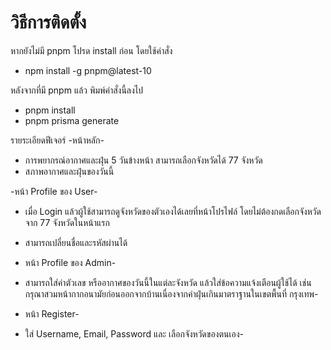 # วิธีการติดตั้ง
หากยังไม่มี pnpm โปรด install ก่อน โดยใช้คำสั่ง
- npm install -g pnpm@latest-10

หลังจากที่มี pnpm แล้ว พิมพ์คำสั่งนี้ลงไป
- pnpm install
- pnpm prisma generate

รายระเอียดฟีเจอร์
-หน้าหลัก-
- การพยากรณ์อากาศและฝุ่น 5 วันข้างหน้า สามารถเลือกจังหวัดได้ 77 จังหวัด
- สภาพอากาศและฝุ่นของวันนี้

-หน้า Profile ของ User-
- เมื่อ Login แล้วผู้ใช้สามารถดูจังหวัดของตัวเองได้เลยที่หน้าโปรไฟล์ โดยไม่ต้องกดเลือกจังหวัดจาก 77 จังหวัดในหน้าแรก
- สามารถเปลี่ยนชื่อและรหัสผ่านได้

- หน้า Profile ของ Admin-
- สามารถใส่ค่าตัวเลข หรืออากาศของวันนี้ในแต่ละจังหวัด แล้วใส่ข้อความแจ้งเตือนผู้ใช้ได้ เช่น กรุณาสวมหน้ากากอนามัยก่อนออกจากบ้านเนื่องจากค่าฝุ่นเกินมาตราฐานในเขตพื้นที่ กรุงเทพ-

- หน้า Register-
- ใส่ Username, Email, Password และ เลือกจังหวัดของตนเอง-
